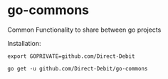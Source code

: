 # go-commons
Common Functionality to share between go projects 

Installation:
```
export GOPRIVATE=github.com/Direct-Debit

go get -u github.com/Direct-Debit/go-commons
```
